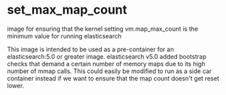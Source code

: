 # set_max_map_count
image for ensuring that the kernel setting vm.map_max_count is the minimum value for running elasticsearch

This image is intended to be used as a pre-container for an elasticsearch:5.0 or greater image.  elasticsearch v5.0
added bootstrap checks that demand a certain number of memory maps due to its high number of mmap calls.  This could
easily be modified to run as a side car container instead if we want to ensure that the map count doesn't get reset
lower.  